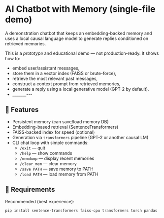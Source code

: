 # AI Chatbot with Memory (single-file demo)

A demonstration chatbot that keeps an embedding-backed memory and uses a local causal language model to generate replies conditioned on retrieved memories.

This is a *prototype* and educational demo — not production-ready. It shows how to:
- embed user/assistant messages,
- store them in a vector index (FAISS or brute-force),
- retrieve the most relevant past messages,
- construct a context prompt from retrieved memories,
- generate a reply using a local generative model (GPT-2 by default).
- _______---

## 🔧 Features
- Persistent memory (can save/load memory DB)
- Embedding-based retrieval (SentenceTransformers)
- FAISS-backed index for speed (optional)
- Generation via `transformers` pipeline (GPT-2 or another causal LM)
- CLI chat loop with simple commands:
  - `/exit` — quit
  - `/help` — show commands
  - `/memdump` — display recent memories
  - `/clear_mem` — clear memory
  - `/save PATH` — save memory to PATH
  - `/load PATH` — load memory from PATH

## 🧰 Requirements

Recommended (best experience):
```bash
pip install sentence-transformers faiss-cpu transformers torch pandas
